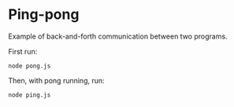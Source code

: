 # Ping-pong
Example of back-and-forth communication between two programs.

First run:
```
node pong.js
```
Then, with pong running, run:
```
node ping.js
```
